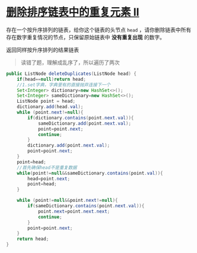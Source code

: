 # [删除排序链表中的重复元素 II](https://leetcode-cn.com/problems/remove-duplicates-from-sorted-list-ii/)

存在一个按升序排列的链表，给你这个链表的头节点 `head` ，请你删除链表中所有存在数字重复情况的节点，只保留原始链表中 **没有重复出现** 的数字。

返回同样按升序排列的结果链表



> 读错了题，理解成乱序了，所以遍历了两次

```java
public ListNode deleteDuplicates(ListNode head) {
    if(head==null)return head;
    //1.set字典，字典里有的直接抛弃连接下一个
    Set<Integer> dictionary=new HashSet<>();
    Set<Integer> sameDictionary=new HashSet<>();
    ListNode point = head;
    dictionary.add(head.val);
    while (point.next!=null){
        if(dictionary.contains(point.next.val)){
            sameDictionary.add(point.next.val);
            point=point.next;
            continue;
        }
        dictionary.add(point.next.val);
        point=point.next;
    }
    point=head;
    //首先确保head不是重复数据
    while(point!=null&&sameDictionary.contains(point.val)){
        head=point.next;
        point=head;
    }

    while (point!=null&&point.next!=null){
        if(sameDictionary.contains(point.next.val)){
            point.next=point.next.next;
            continue;
        }
        point=point.next;
    }
    return head;
}
```